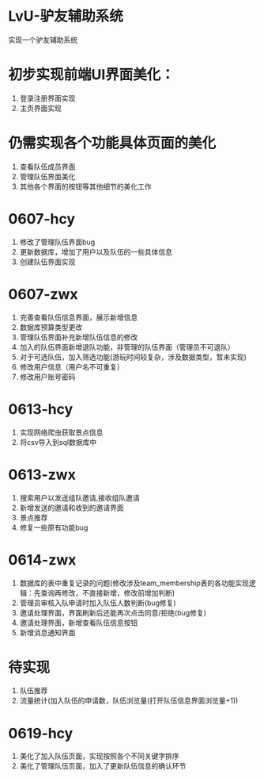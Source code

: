 # LvU-驴友辅助系统
实现一个驴友辅助系统

# 初步实现前端UI界面美化：
1. 登录注册界面实现
2. 主页界面实现

# 仍需实现各个功能具体页面的美化
1. 查看队伍成员界面
2. 管理队伍界面美化
3. 其他各个界面的按钮等其他细节的美化工作

# 0607-hcy
1. 修改了管理队伍界面bug
2. 更新数据库，增加了用户以及队伍的一些具体信息
3. 创建队伍界面实现

# 0607-zwx
1. 完善查看队伍信息界面，展示新增信息
2. 数据库预算类型更改
3. 管理队伍界面补充新增队伍信息的修改
4. 加入的队伍界面新增退队功能，非管理的队伍界面（管理员不可退队）
5. 对于可选队伍，加入筛选功能(游玩时间较复杂，涉及数据类型，暂未实现)
6. 修改用户信息（用户名不可重复）
7. 修改用户账号密码

# 0613-hcy
1. 实现网络爬虫获取景点信息
2. 将csv导入到sql数据库中

# 0613-zwx
1. 搜索用户以发送组队邀请,接收组队邀请
2. 新增发送的邀请和收到的邀请界面
3. 景点推荐
4. 修复一些原有功能bug


# 0614-zwx
1. 数据库的表中重复记录的问题(修改涉及team_membership表的各功能实现逻辑：先查询再修改，不直接新增，修改前增加判断)
2. 管理员审核入队申请时加入队伍人数判断(bug修复)
3. 邀请处理界面，界面刷新后还能再次点击同意/拒绝(bug修复)
4. 邀请处理界面，新增查看队伍信息按钮
5. 新增消息通知界面


# 待实现
1. 队伍推荐
2. 流量统计(加入队伍的申请数，队伍浏览量(打开队伍信息界面浏览量+1))

# 0619-hcy
1. 美化了加入队伍页面，实现按照各个不同关键字排序
2. 美化了管理队伍页面，加入了更新队伍信息的确认环节
